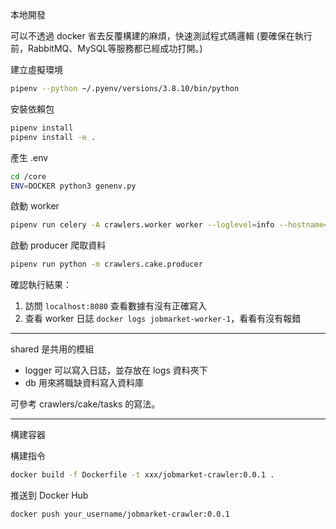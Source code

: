 本地開發

可以不透過 docker 省去反覆構建的麻煩，快速測試程式碼邏輯 (要確保在執行前，RabbitMQ、MySQL等服務都已經成功打開。)

建立虛擬環境
```bash
pipenv --python ~/.pyenv/versions/3.8.10/bin/python
```

安裝依賴包
```bash
pipenv install
pipenv install -e .
```

產生 .env
```bash
cd /core
ENV=DOCKER python3 genenv.py
```

啟動 worker
```bash
pipenv run celery -A crawlers.worker worker --loglevel=info --hostname=%h -Q jobmarket-worker-1
```

啟動 producer 爬取資料
```bash
pipenv run python -m crawlers.cake.producer
```

確認執行結果：
1. 訪問 `localhost:8080` 查看數據有沒有正確寫入
2. 查看 worker 日誌 `docker logs jobmarket-worker-1`，看看有沒有報錯

---------------------------------------------------------------------

shared 是共用的模組

- logger 可以寫入日誌，並存放在 logs 資料夾下
- db 用來將職缺資料寫入資料庫

可參考 crawlers/cake/tasks 的寫法。

---------------------------------------------------------------------

構建容器

構建指令
```bash
docker build -f Dockerfile -t xxx/jobmarket-crawler:0.0.1 .
```

推送到 Docker Hub
```bash
docker push your_username/jobmarket-crawler:0.0.1
```